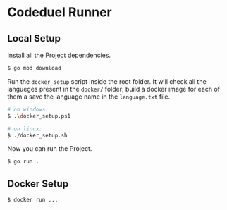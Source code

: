 # Codeduel Runner


## Local Setup

Install all the Project dependencies.
```bash
$ go mod download
```

Run the `docker_setup` script inside the root folder. It will check all the langueges present in the `docker/` folder; build a docker image for each of them a save the language name in the `language.txt` file.
```bash
# on windows:
$ .\docker_setup.ps1

# on linux:
$ ./docker_setup.sh
```

Now you can run the Project.
```bash
$ go run .
```

## Docker Setup

```
$ docker run ...
```